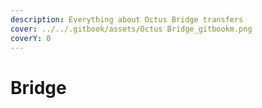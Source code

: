 ```yaml
---
description: Everything about Octus Bridge transfers
cover: ../../.gitbook/assets/Octus Bridge_gitbookm.png
coverY: 0
---
```


# Bridge

